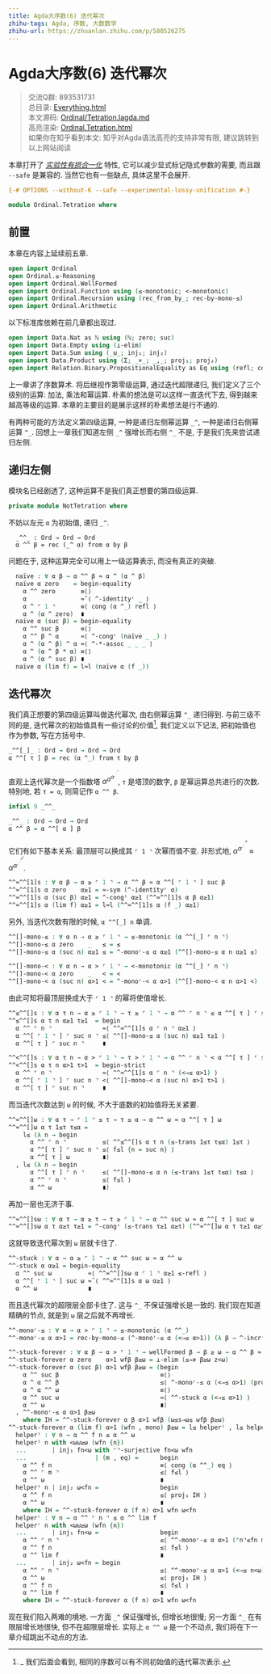 ```yaml
---
title: Agda大序数(6) 迭代幂次
zhihu-tags: Agda, 序数, 大数数学
zhihu-url: https://zhuanlan.zhihu.com/p/580526275
---
```


# Agda大序数(6) 迭代幂次

> 交流Q群: 893531731  
> 总目录: [Everything.html](https://choukh.github.io/agda-lvo/Everything.html)  
> 本文源码: [Ordinal/Tetration.lagda.md](https://github.com/choukh/agda-lvo/blob/main/src/Ordinal/Tetration.lagda.md)  
> 高亮渲染: [Ordinal.Tetration.html](https://choukh.github.io/agda-lvo/Ordinal.Tetration.html)  
> 如果你在知乎看到本文: 知乎对Agda语法高亮的支持非常有限, 建议跳转到以上网站阅读  

本章打开了 [*实验性有损合一化*](https://agda.readthedocs.io/en/v2.6.2.2/language/lossy-unification.html) 特性, 它可以减少显式标记隐式参数的需要, 而且跟 `--safe` 是兼容的. 当然它也有一些缺点, 具体这里不会展开.

```agda
{-# OPTIONS --without-K --safe --experimental-lossy-unification #-}

module Ordinal.Tetration where
```

## 前置

本章在内容上延续前五章.

```agda
open import Ordinal
open Ordinal.≤-Reasoning
open import Ordinal.WellFormed
open import Ordinal.Function using (≤-monotonic; <-monotonic)
open import Ordinal.Recursion using (rec_from_by_; rec-by-mono-≤)
open import Ordinal.Arithmetic
```

以下标准库依赖在前几章都出现过.

```agda
open import Data.Nat as ℕ using (ℕ; zero; suc)
open import Data.Empty using (⊥-elim)
open import Data.Sum using (_⊎_; inj₁; inj₂)
open import Data.Product using (Σ; _×_; _,_; proj₁; proj₂)
open import Relation.Binary.PropositionalEquality as Eq using (refl; cong)
```

上一章讲了序数算术. 将后继视作第零级运算, 通过迭代超限递归, 我们定义了三个级别的运算: 加法, 乘法和幂运算. 朴素的想法是可以这样一直迭代下去, 得到越来越高等级的运算. 本章的主要目的是展示这样的朴素想法是行不通的.

有两种可能的方法定义第四级运算, 一种是递归左侧幂运算 `_^`, 一种是递归右侧幂运算 `^_`. 回想上一章我们知道左侧 `_^` 强增长而右侧 `^_` 不是, 于是我们先来尝试递归左侧.

## 递归左侧

模块名已经剧透了, 这种运算不是我们真正想要的第四级运算.

```agda
private module NotTetration where
```

不妨以左元 `α` 为初始值, 递归 `_^`.

```
  _^^_ : Ord → Ord → Ord
  α ^^ β = rec (_^ α) from α by β
```

问题在于, 这种运算完全可以用上一级运算表示, 而没有真正的突破.

```agda
  naïve : ∀ α β → α ^^ β ≈ α ^ (α ^ β)
  naïve α zero    = begin-equality
    α ^^ zero       ≡⟨⟩
    α               ≈˘⟨ ^-identityʳ _ ⟩
    α ^ ⌜ 1 ⌝       ≡⟨ cong (α ^_) refl ⟩
    α ^ (α ^ zero)  ∎
  naïve α (suc β) = begin-equality
    α ^^ suc β      ≡⟨⟩
    α ^^ β ^ α      ≈⟨ ^-congʳ (naïve _ _) ⟩
    α ^ (α ^ β) ^ α ≈⟨ ^-*-assoc _ _ _ ⟩
    α ^ (α ^ β * α) ≡⟨⟩
    α ^ (α ^ suc β) ∎
  naïve α (lim f) = l≈l (naïve α (f _))
```

## 迭代幂次

我们真正想要的第四级运算叫做迭代幂次, 由右侧幂运算 `^_` 递归得到. 与前三级不同的是, 迭代幂次的初始值具有一些讨论的价值[^1], 我们定义以下记法, 把初始值也作为参数, 写在方括号中.

[^1]: _ 我们后面会看到, 相同的序数可以有不同初始值的迭代幂次表示.

```agda
_^^[_]_ : Ord → Ord → Ord → Ord
α ^^[ τ ] β = rec (α ^_) from τ by β
```

直观上迭代幂次是一个指数塔 $α^{α^{α^{.^{.^{.^{τ}}}}}}$, `τ` 是塔顶的数字, `β` 是幂运算总共进行的次数. 特别地, 若 `τ = α`, 则简记作 `α ^^ β`.

```agda
infixl 9 _^^_

_^^_ : Ord → Ord → Ord
α ^^ β = α ^^[ α ] β
```

它们有如下基本关系: 最顶层可以换成其 `⌜ 1 ⌝` 次幂而值不变. 非形式地, $α^{α^{.^{.^{.^{α}}}}}$ ≈ $α^{α^{.^{.^{.^{α^{1}}}}}}$.

```agda
^^≈^^[1]s : ∀ α β → α ≥ ⌜ 1 ⌝ → α ^^ β ≈ α ^^[ ⌜ 1 ⌝ ] suc β
^^≈^^[1]s α zero    α≥1 = ≈-sym (^-identityʳ α)
^^≈^^[1]s α (suc β) α≥1 = ^-congˡ α≥1 (^^≈^^[1]s α β α≥1)
^^≈^^[1]s α (lim f) α≥1 = l≈l (^^≈^^[1]s α (f _) α≥1)
```

另外, 当迭代次数有限的时候, `α ^^[_] n` 单调.

```agda
^^[]-mono-≤ : ∀ α n → α ≥ ⌜ 1 ⌝ → ≤-monotonic (α ^^[_] ⌜ n ⌝)
^^[]-mono-≤ α zero    _   ≤ = ≤
^^[]-mono-≤ α (suc n) α≥1 ≤ = ^-monoʳ-≤ α α≥1 (^^[]-mono-≤ α n α≥1 ≤)

^^[]-mono-< : ∀ α n → α > ⌜ 1 ⌝ → <-monotonic (α ^^[_] ⌜ n ⌝)
^^[]-mono-< α zero    _   < = <
^^[]-mono-< α (suc n) α>1 < = ^-monoʳ-< α α>1 (^^[]-mono-< α n α>1 <)
```

由此可知将最顶层换成大于 `⌜ 1 ⌝` 的幂将使值增长.

```agda
^^≤^^[]s : ∀ α τ n → α ≥ ⌜ 1 ⌝ → τ ≥ ⌜ 1 ⌝ → α ^^ ⌜ n ⌝ ≤ α ^^[ τ ] ⌜ suc n ⌝
^^≤^^[]s α τ n α≥1 τ≥1  = begin
  α ^^ ⌜ n ⌝              ≈⟨ ^^≈^^[1]s α ⌜ n ⌝ α≥1 ⟩
  α ^^[ ⌜ 1 ⌝ ] ⌜ suc n ⌝ ≤⟨ ^^[]-mono-≤ α (suc n) α≥1 τ≥1 ⟩
  α ^^[ τ ] ⌜ suc n ⌝     ∎

^^<^^[]s : ∀ α τ n → α > ⌜ 1 ⌝ → τ > ⌜ 1 ⌝ → α ^^ ⌜ n ⌝ < α ^^[ τ ] ⌜ suc n ⌝
^^<^^[]s α τ n α>1 τ>1  = begin-strict
  α ^^ ⌜ n ⌝              ≈⟨ ^^≈^^[1]s α ⌜ n ⌝ (<⇒≤ α>1) ⟩
  α ^^[ ⌜ 1 ⌝ ] ⌜ suc n ⌝ <⟨ ^^[]-mono-< α (suc n) α>1 τ>1 ⟩
  α ^^[ τ ] ⌜ suc n ⌝     ∎
```

而当迭代次数达到 `ω` 的时候, 不大于底数的初始值将无关紧要.

```agda
^^≈^^[]ω : ∀ α τ → ⌜ 1 ⌝ ≤ τ → τ ≤ α → α ^^ ω ≈ α ^^[ τ ] ω
^^≈^^[]ω α τ 1≤τ τ≤α =
    l≤ (λ n → begin
      α ^^ ⌜ n ⌝          ≤⟨ ^^≤^^[]s α τ n (≤-trans 1≤τ τ≤α) 1≤τ ⟩
      α ^^[ τ ] ⌜ suc n ⌝ ≤⟨ f≤l {n = suc n} ⟩
      α ^^[ τ ] ω         ∎)
  , l≤ (λ n → begin
      α ^^[ τ ] ⌜ n ⌝     ≤⟨ ^^[]-mono-≤ α n (≤-trans 1≤τ τ≤α) τ≤α ⟩
      α ^^ ⌜ n ⌝          ≤⟨ f≤l ⟩
      α ^^ ω              ∎)
```

再加一层也无济于事.

```agda
^^≈^^[]sω : ∀ α τ → α ≥ τ → τ ≥ ⌜ 1 ⌝ → α ^^ suc ω ≈ α ^^[ τ ] suc ω
^^≈^^[]sω α τ α≥τ τ≥1 = ^-congˡ (≤-trans τ≥1 α≥τ) (^^≈^^[]ω α τ τ≥1 α≥τ)
```

这就导致迭代幂次到 `ω` 层就卡住了.

```agda
^^-stuck : ∀ α → α ≥ ⌜ 1 ⌝ → α ^^ suc ω ≈ α ^^ ω
^^-stuck α α≥1 = begin-equality
  α ^^ suc ω          ≈⟨ ^^≈^^[]sω α ⌜ 1 ⌝ α≥1 ≤-refl ⟩
  α ^^[ ⌜ 1 ⌝ ] suc ω ≈˘⟨ ^^≈^^[1]s α ω α≥1 ⟩
  α ^^ ω              ∎
```

而且迭代幂次的超限层全部卡住了. 这与 `^_` 不保证强增长是一致的. 我们现在知道精确的节点, 就是到 `ω` 层之后就不再增长.

```agda
^^-monoʳ-≤ : ∀ α → α > ⌜ 1 ⌝ → ≤-monotonic (α ^^_)
^^-monoʳ-≤ α α>1 = rec-by-mono-≤ (^-monoʳ-≤ α (<⇒≤ α>1)) (λ β → ^-incrʳ-≤ β α α>1)

^^-stuck-forever : ∀ α β → α > ⌜ 1 ⌝ → wellFormed β → β ≥ ω → α ^^ β ≈ α ^^ ω
^^-stuck-forever α zero    α>1 wfβ β≥ω = ⊥-elim (≤⇒≯ β≥ω z<ω)
^^-stuck-forever α (suc β) α>1 wfβ β≥ω = (begin
    α ^^ suc β                            ≡⟨⟩
    α ^ α ^^ β                            ≤⟨ ^-monoʳ-≤ α (<⇒≤ α>1) (proj₁ IH) ⟩
    α ^ α ^^ ω                            ≡⟨⟩
    α ^^ suc ω                            ≈⟨ ^^-stuck α (<⇒≤ α>1) ⟩
    α ^^ ω                                ∎)
  , ^^-monoʳ-≤ α α>1 β≥ω
    where IH = ^^-stuck-forever α β α>1 wfβ (ω≤s⇒ω≤ wfβ β≥ω)
^^-stuck-forever α (lim f) α>1 (wfn , mono) β≥ω = l≤ helperˡ , l≤ helperʳ where
  helperˡ : ∀ n → α ^^ f n ≤ α ^^ ω
  helperˡ n with <ω⊎≥ω (wfn {n})
  ...       | inj₁ fn<ω with ⌜⌝-surjective fn<ω wfn
  ...                   | (m , eq) =      begin
    α ^^ f n                              ≡⟨ cong (α ^^_) eq ⟩
    α ^^ ⌜ m ⌝                            ≤⟨ f≤l ⟩
    α ^^ ω                                ∎
  helperˡ n | inj₂ ω<fn =                 begin
    α ^^ f n                              ≤⟨ proj₁ IH ⟩
    α ^^ ω                                ∎
    where IH = ^^-stuck-forever α (f n) α>1 wfn ω<fn
  helperʳ : ∀ n → α ^^ ⌜ n ⌝ ≤ α ^^ lim f
  helperʳ n with <ω⊎≥ω (wfn {n})
  ...       | inj₁ fn<ω =                 begin
    α ^^ ⌜ n ⌝                            ≤⟨ ^^-monoʳ-≤ α α>1 (⌜n⌝≤fn mono) ⟩
    α ^^ f n                              ≤⟨ f≤l ⟩
    α ^^ lim f                            ∎
  ...       | inj₂ ω<fn = begin
    α ^^ ⌜ n ⌝                            ≤⟨ ^^-monoʳ-≤ α α>1 (<⇒≤ n<ω) ⟩
    α ^^ ω                                ≤⟨ proj₂ IH ⟩
    α ^^ f n                              ≤⟨ f≤l ⟩
    α ^^ lim f                            ∎
    where IH = ^^-stuck-forever α (f n) α>1 wfn ω<fn
```

现在我们陷入两难的境地. 一方面 `_^` 保证强增长, 但增长地很慢; 另一方面 `^_` 在有限层增长地很快, 但不在超限层增长. 实际上 `α ^^ ω` 是一个不动点, 我们将在下一章介绍跳出不动点的方法.
